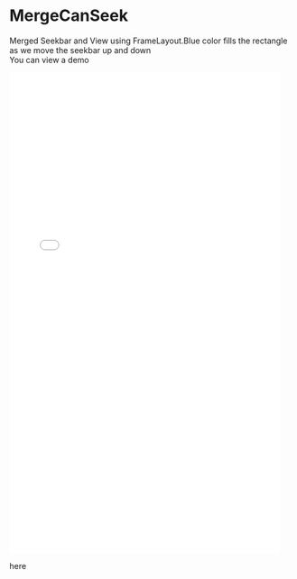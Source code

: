 # MergeCanSeek

Merged Seekbar and View using FrameLayout.Blue color fills the rectangle as we move the seekbar up and down <br>
You can view a demo 
<iframe src="//giphy.com/embed/l0Ex6suopOoMG8da0" width="480" height="853" frameBorder="0" class="giphy-embed" allowFullScreen></iframe><p><a href="http://giphy.com/gifs/l0Ex6suopOoMG8da0"></a>here</p>
